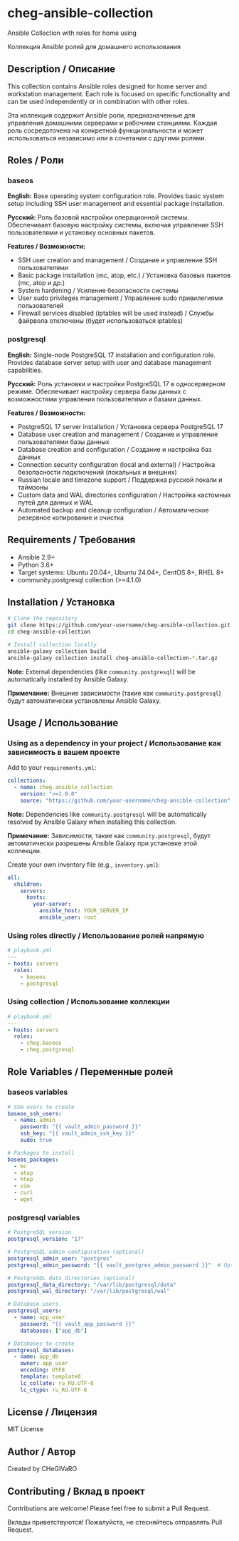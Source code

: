 # cheg-ansible-collection

Ansible Collection with roles for home using

Коллекция Ansible ролей для домашнего использования

## Description / Описание

This collection contains Ansible roles designed for home server and workstation management. Each role is focused on specific functionality and can be used independently or in combination with other roles.

Эта коллекция содержит Ansible роли, предназначенные для управления домашними серверами и рабочими станциями. Каждая роль сосредоточена на конкретной функциональности и может использоваться независимо или в сочетании с другими ролями.

## Roles / Роли

### baseos

**English:**
Base operating system configuration role. Provides basic system setup including SSH user management and essential package installation.

**Русский:**
Роль базовой настройки операционной системы. Обеспечивает базовую настройку системы, включая управление SSH пользователями и установку основных пакетов.

**Features / Возможности:**
- SSH user creation and management / Создание и управление SSH пользователями
- Basic package installation (mc, atop, etc.) / Установка базовых пакетов (mc, atop и др.)
- System hardening / Усиление безопасности системы
- User sudo privileges management / Управление sudo привилегиями пользователей
- Firewall services disabled (iptables will be used instead) / Службы файрвола отключены (будет использоваться iptables)

### postgresql

**English:**
Single-node PostgreSQL 17 installation and configuration role. Provides database server setup with user and database management capabilities.

**Русский:**
Роль установки и настройки PostgreSQL 17 в односерверном режиме. Обеспечивает настройку сервера базы данных с возможностями управления пользователями и базами данных.

**Features / Возможности:**
- PostgreSQL 17 server installation / Установка сервера PostgreSQL 17
- Database user creation and management / Создание и управление пользователями базы данных
- Database creation and configuration / Создание и настройка баз данных
- Connection security configuration (local and external) / Настройка безопасности подключений (локальных и внешних)
- Russian locale and timezone support / Поддержка русской локали и таймзоны
- Custom data and WAL directories configuration / Настройка кастомных путей для данных и WAL
- Automated backup and cleanup configuration / Автоматическое резервное копирование и очистка

## Requirements / Требования

- Ansible 2.9+
- Python 3.6+
- Target systems: Ubuntu 20.04+, Ubuntu 24.04+, CentOS 8+, RHEL 8+
- community.postgresql collection (>=4.1.0)

## Installation / Установка

```bash
# Clone the repository
git clone https://github.com/your-username/cheg-ansible-collection.git
cd cheg-ansible-collection

# Install collection locally
ansible-galaxy collection build
ansible-galaxy collection install cheg-ansible-collection-*.tar.gz
```

**Note:** External dependencies (like `community.postgresql`) will be automatically installed by Ansible Galaxy.

**Примечание:** Внешние зависимости (такие как `community.postgresql`) будут автоматически установлены Ansible Galaxy.

## Usage / Использование

### Using as a dependency in your project / Использование как зависимость в вашем проекте

Add to your `requirements.yml`:
```yaml
collections:
  - name: cheg.ansible_collection
    version: ">=1.0.0"
    source: "https://github.com/your-username/cheg-ansible-collection"
```

**Note:** Dependencies like `community.postgresql` will be automatically resolved by Ansible Galaxy when installing this collection.

**Примечание:** Зависимости, такие как `community.postgresql`, будут автоматически разрешены Ansible Galaxy при установке этой коллекции.

Create your own inventory file (e.g., `inventory.yml`):
```yaml
all:
  children:
    servers:
      hosts:
        your-server:
          ansible_host: YOUR_SERVER_IP
          ansible_user: root
```

### Using roles directly / Использование ролей напрямую

```yaml
# playbook.yml
---
- hosts: servers
  roles:
    - baseos
    - postgresql
```

### Using collection / Использование коллекции

```yaml
# playbook.yml
---
- hosts: servers
  roles:
    - cheg.baseos
    - cheg.postgresql
```

## Role Variables / Переменные ролей

### baseos variables

```yaml
# SSH users to create
baseos_ssh_users:
  - name: admin
    password: "{{ vault_admin_password }}"
    ssh_key: "{{ vault_admin_ssh_key }}"
    sudo: true

# Packages to install
baseos_packages:
  - mc
  - atop
  - htop
  - vim
  - curl
  - wget
```

### postgresql variables

```yaml
# PostgreSQL version
postgresql_version: "17"

# PostgreSQL admin configuration (optional)
postgresql_admin_user: "postgres"
postgresql_admin_password: "{{ vault_postgres_admin_password }}"  # Optional, for remote access

# PostgreSQL data directories (optional)
postgresql_data_directory: "/var/lib/postgresql/data"
postgresql_wal_directory: "/var/lib/postgresql/wal"

# Database users
postgresql_users:
  - name: app_user
    password: "{{ vault_app_password }}"
    databases: ["app_db"]

# Databases to create
postgresql_databases:
  - name: app_db
    owner: app_user
    encoding: UTF8
    template: template0
    lc_collate: ru_RU.UTF-8
    lc_ctype: ru_RU.UTF-8
```

## License / Лицензия

MIT License

## Author / Автор

Created by CHeGIVaRO

## Contributing / Вклад в проект

Contributions are welcome! Please feel free to submit a Pull Request.

Вклады приветствуются! Пожалуйста, не стесняйтесь отправлять Pull Request.
